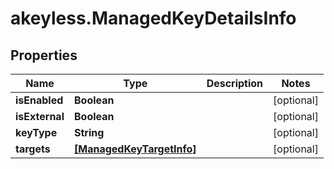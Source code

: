 # akeyless.ManagedKeyDetailsInfo

## Properties

Name | Type | Description | Notes
------------ | ------------- | ------------- | -------------
**isEnabled** | **Boolean** |  | [optional] 
**isExternal** | **Boolean** |  | [optional] 
**keyType** | **String** |  | [optional] 
**targets** | [**[ManagedKeyTargetInfo]**](ManagedKeyTargetInfo.md) |  | [optional] 


